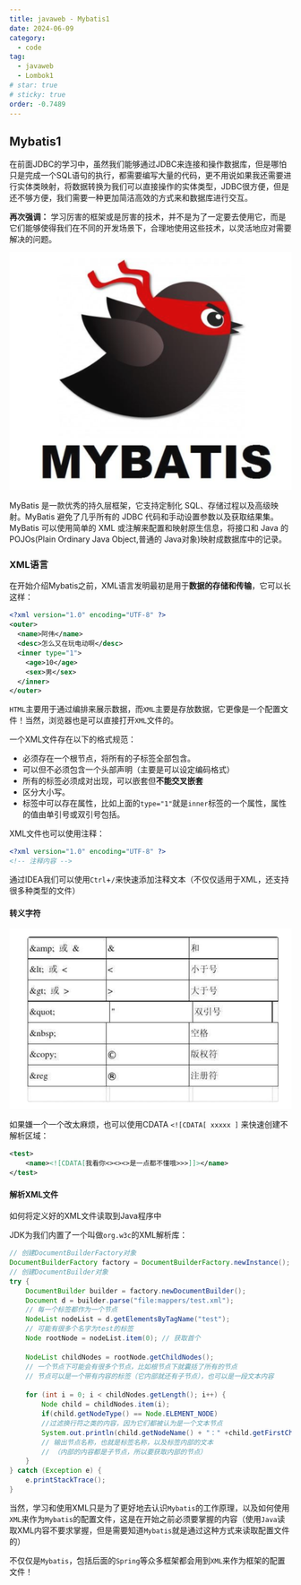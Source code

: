 ```yaml
---
title: javaweb - Mybatis1
date: 2024-06-09
category:
  - code
tag:
  - javaweb
  - Lombok1
# star: true
# sticky: true
order: -0.7489
---
```


## Mybatis1

在前面JDBC的学习中，虽然我们能够通过JDBC来连接和操作数据库，但是哪怕只是完成一个SQL语句的执行，都需要编写大量的代码，更不用说如果我还需要进行实体类映射，将数据转换为我们可以直接操作的实体类型，JDBC很方便，但是还不够方便，我们需要一种更加简洁高效的方式来和数据库进行交互。

**再次强调：** 学习厉害的框架或是厉害的技术，并不是为了一定要去使用它，而是它们能够使得我们在不同的开发场景下，合理地使用这些技术，以灵活地应对需要解决的问题。

![image-20230306163528771](../../img/javaweb/10.png)

MyBatis 是一款优秀的持久层框架，它支持定制化 SQL、存储过程以及高级映射。MyBatis 避免了几乎所有的 JDBC 代码和手动设置参数以及获取结果集。MyBatis 可以使用简单的 XML 或注解来配置和映射原生信息，将接口和 Java 的 POJOs(Plain Ordinary Java Object,普通的 Java对象)映射成数据库中的记录。

### XML语言

在开始介绍Mybatis之前，XML语言发明最初是用于**数据的存储和传输**，它可以长这样：

```xml
<?xml version="1.0" encoding="UTF-8" ?>
<outer>
  <name>阿伟</name>
  <desc>怎么又在玩电动啊</desc>
  <inner type="1">
    <age>10</age>
    <sex>男</sex>
  </inner>
</outer>
```

`HTML`主要用于通过编排来展示数据，而`XML`主要是存放数据，它更像是一个配置文件！当然，浏览器也是可以直接打开`XML`文件的。

一个XML文件存在以下的格式规范：

- 必须存在一个根节点，将所有的子标签全部包含。
- 可以但不必须包含一个头部声明（主要是可以设定编码格式）
- 所有的标签必须成对出现，可以嵌套但**不能交叉嵌套**
- 区分大小写。
- 标签中可以存在属性，比如上面的`type="1"`就是`inner`标签的一个属性，属性的值由单引号或双引号包括。

XML文件也可以使用注释：

```xml
<?xml version="1.0" encoding="UTF-8" ?>
<!-- 注释内容 -->
```

通过IDEA我们可以使用`Ctrl`+`/`来快速添加注释文本（不仅仅适用于XML，还支持很多种类型的文件）

#### 转义字符

![image-20230306163528771](../../img/javaweb/11.png)

如果嫌一个一个改太麻烦，也可以使用CDATA `<![CDATA[ xxxxx ]` 来快速创建不解析区域：


```xml
<test>
    <name><![CDATA[我看你<><><>是一点都不懂哦>>>]]></name>
</test>
```

#### 解析XML文件

如何将定义好的XML文件读取到Java程序中

JDK为我们内置了一个叫做`org.w3c`的XML解析库：

```java
// 创建DocumentBuilderFactory对象
DocumentBuilderFactory factory = DocumentBuilderFactory.newInstance();
// 创建DocumentBuilder对象
try {
    DocumentBuilder builder = factory.newDocumentBuilder();
    Document d = builder.parse("file:mappers/test.xml");
    // 每一个标签都作为一个节点
    NodeList nodeList = d.getElementsByTagName("test");  
    // 可能有很多个名字为test的标签
    Node rootNode = nodeList.item(0); // 获取首个

    NodeList childNodes = rootNode.getChildNodes(); 
    // 一个节点下可能会有很多个节点，比如根节点下就囊括了所有的节点
    // 节点可以是一个带有内容的标签（它内部就还有子节点），也可以是一段文本内容

    for (int i = 0; i < childNodes.getLength(); i++) {
        Node child = childNodes.item(i);
        if(child.getNodeType() == Node.ELEMENT_NODE)  
        //过滤换行符之类的内容，因为它们都被认为是一个文本节点
        System.out.println(child.getNodeName() + "：" +child.getFirstChild().getNodeValue());
        // 输出节点名称，也就是标签名称，以及标签内部的文本
        // （内部的内容都是子节点，所以要获取内部的节点）
    }
} catch (Exception e) {
    e.printStackTrace();
}
```

当然，学习和使用XML只是为了更好地去认识`Mybatis`的工作原理，以及如何使用`XML`来作为`Mybatis`的配置文件，这是在开始之前必须要掌握的内容（使用`Java`读取XML内容不要求掌握，但是需要知道`Mybatis`就是通过这种方式来读取配置文件的）

不仅仅是`Mybatis`，包括后面的`Spring`等众多框架都会用到`XML`来作为框架的配置文件！
